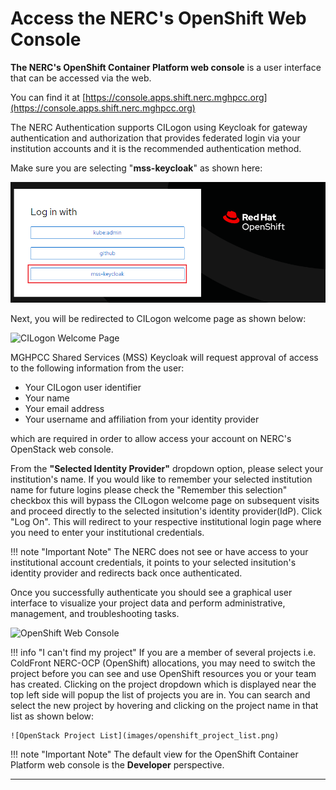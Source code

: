 # Access the NERC's OpenShift Web Console

**The NERC's OpenShift Container Platform web console** is a user interface that
can be accessed via the web.

You can find it at [https://console.apps.shift.nerc.mghpcc.org](https://console.apps.shift.nerc.mghpcc.org)

The NERC Authentication supports CILogon using Keycloak for gateway authentication
and authorization that provides federated login via your institution accounts and
it is the recommended authentication method.

Make sure you are selecting "**mss-keycloak**" as shown here:

![OpenShift Login with KeyCloak](images/openshift_login.png)

Next, you will be redirected to CILogon welcome page as shown below:

![CILogon Welcome Page](images/CILogon_interface.png)

MGHPCC Shared Services (MSS) Keycloak will request approval of access to the
following information from the user:

- Your CILogon user identifier
- Your name
- Your email address
- Your username and affiliation from your identity provider

which are required in order to allow access your account on NERC's OpenStack
web console.

From the **"Selected Identity Provider"** dropdown option, please select your institution's
name. If you would like to remember your selected institution name for future
logins please check the "Remember this selection" checkbox this will bypass the
CILogon welcome page on subsequent visits and proceed directly to the selected insitution's
identity provider(IdP). Click "Log On". This will redirect to your respective institutional
login page where you need to enter your institutional credentials.

!!! note "Important Note"
    The NERC does not see or have access to your institutional account credentials,
    it points to your selected insitution's identity provider and redirects back
    once authenticated.

Once you successfully authenticate you should see a graphical user interface to
visualize your project data and perform administrative, management, and troubleshooting
tasks.

![OpenShift Web Console](images/openshift-web-console.png)

!!! info "I can't find my project"
    If you are a member of several projects i.e. ColdFront NERC-OCP (OpenShift)
    allocations, you may need to switch the project before you can see and use
    OpenShift resources you or your team has created. Clicking on the project dropdown
    which is displayed near the top left side will popup the list of projects you
    are in. You can search and select the new project by hovering and clicking
    on the project name in that list as shown below:

    ![OpenStack Project List](images/openshift_project_list.png)

!!! note "Important Note"
    The default view for the OpenShift Container Platform web console is the **Developer**
    perspective.

---
